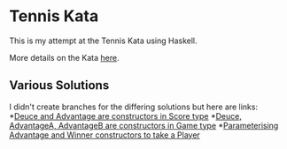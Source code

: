 # Tennis Kata

This is my attempt at the Tennis Kata using Haskell.

More details on the Kata [here][tennis-kata].

[tennis-kata]: http://codingdojo.org/cgi-bin/wiki.pl?KataTennis

## Various Solutions

I didn't create branches for the differing solutions but here are links:
*[Deuce and Advantage are constructors in Score type][solution1]
*[Deuce, AdvantageA, AdvantageB are constructors in Game type][solution2]
*[Parameterising Advantage and Winner constructors to take a Player][solution3]

[solution1]: https://github.com/bishboria/tennis-kata/blob/9fd87663ff74dd87646db1600bec0ee4b1f85fcf
[solution2]: https://github.com/bishboria/tennis-kata/tree/305429f18df2d3a7d5814a6ed61f333b010a8587
[solution3]: https://github.com/bishboria/tennis-kata/tree/ea309f1547b4953608da3c8e02becb9fb026ee12
